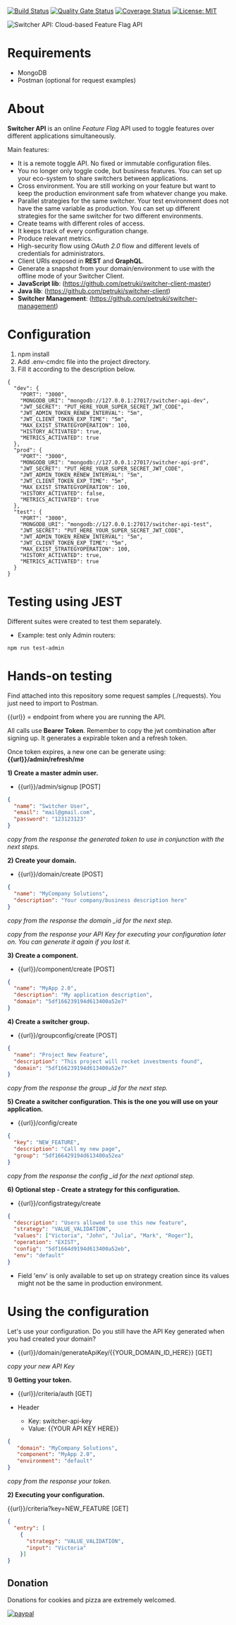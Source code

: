 [![Build Status](https://travis-ci.com/petruki/switcher-api.svg?branch=master)](https://travis-ci.com/petruki/switcher-api)
[![Quality Gate Status](https://sonarcloud.io/api/project_badges/measure?project=switcher-api&metric=alert_status)](https://sonarcloud.io/dashboard?id=switcher-api)
[![Coverage Status](https://coveralls.io/repos/github/petruki/switcher-api/badge.svg?branch=master)](https://coveralls.io/github/petruki/switcher-api?branch=master)
[![License: MIT](https://img.shields.io/badge/License-MIT-yellow.svg)](https://opensource.org/licenses/MIT)

![Switcher API: Cloud-based Feature Flag API](https://github.com/petruki/switcherapi-assets/blob/master/logo/switcherapi_grey.png)

# Requirements  
- MongoDB
- Postman (optional for request examples)

# About  
**Switcher API** is an online *Feature Flag* API used to toggle features over different applications simultaneously.

Main features:
- It is a remote toggle API. No fixed or immutable configuration files.
- You no longer only toggle code, but business features. You can set up your eco-system to share switchers between applications.
- Cross environment. You are still working on your feature but want to keep the production environment safe from whatever change you make.
- Parallel strategies for the same switcher. Your test environment does not have the same variable as production. You can set up different strategies for the same switcher for two different environments.
- Create teams with different roles of access.
- It keeps track of every configuration change.
- Produce relevant metrics.
- High-security flow using *OAuth 2.0* flow and different levels of credentials for administrators.
- Client URIs exposed in **REST** and **GraphQL**.
- Generate a snapshot from your domain/environment to use with the offline mode of your Switcher Client.  
 - **JavaScript lib**: (https://github.com/petruki/switcher-client-master)
 - **Java lib**: (https://github.com/petruki/switcher-client)
 - **Switcher Management**: (https://github.com/petruki/switcher-management)

# Configuration
1) npm install
2) Add .env-cmdrc file into the project directory.
3) Fill it according to the description below.

```
{
  "dev": {
    "PORT": "3000",
    "MONGODB_URI": "mongodb://127.0.0.1:27017/switcher-api-dev",
    "JWT_SECRET": "PUT_HERE_YOUR_SUPER_SECRET_JWT_CODE",
    "JWT_ADMIN_TOKEN_RENEW_INTERVAL": "5m",
    "JWT_CLIENT_TOKEN_EXP_TIME": "5m",
    "MAX_EXIST_STRATEGYOPERATION": 100,
    "HISTORY_ACTIVATED": true,
    "METRICS_ACTIVATED": true
  },
  "prod": {
    "PORT": "3000",
    "MONGODB_URI": "mongodb://127.0.0.1:27017/switcher-api-prd",
    "JWT_SECRET": "PUT_HERE_YOUR_SUPER_SECRET_JWT_CODE",
    "JWT_ADMIN_TOKEN_RENEW_INTERVAL": "5m",
    "JWT_CLIENT_TOKEN_EXP_TIME": "5m",
    "MAX_EXIST_STRATEGYOPERATION": 100,
    "HISTORY_ACTIVATED": false,
    "METRICS_ACTIVATED": true
  },
  "test": {
    "PORT": "3000",
    "MONGODB_URI": "mongodb://127.0.0.1:27017/switcher-api-test",
    "JWT_SECRET": "PUT_HERE_YOUR_SUPER_SECRET_JWT_CODE",
    "JWT_ADMIN_TOKEN_RENEW_INTERVAL": "5m",
    "JWT_CLIENT_TOKEN_EXP_TIME": "5m",
    "MAX_EXIST_STRATEGYOPERATION": 100,
    "HISTORY_ACTIVATED": true,
    "METRICS_ACTIVATED": true
  }
}
```

# Testing using JEST
Different suites were created to test them separately.

- Example: test only Admin routers:
```
npm run test-admin
```

# Hands-on testing
Find attached into this repository some request samples (./requests). You just need to import to Postman.

{{url}} = endpoint from where you are running the API.

All calls use **Bearer Token**. Remember to copy the jwt combination after signing up. It generates a expirable token and a refresh token.

Once token expires, a new one can be generate using: **{{url}}/admin/refresh/me**

**1) Create a master admin user.**
- {{url}}/admin/signup [POST]
```json
{
  "name": "Switcher User",
  "email": "mail@gmail.com",
  "password": "123123123"
}
```
*copy from the response the generated token to use in conjunction with the next steps.*

**2) Create your domain.**
- {{url}}/domain/create [POST]
```json
{
  "name": "MyCompany Solutions",
  "description": "Your company/business description here"
}
```
*copy from the response the domain _id for the next step.*

*copy from the response your API Key for executing your configuration later on. You can generate it again if you lost it.*

**3) Create a component.**
- {{url}}/component/create [POST]
```json
{
  "name": "MyApp 2.0",
  "description": "My application description",
  "domain": "5df166239194d613400a52e7"
}
```

**4) Create a switcher group.**
- {{url}}/groupconfig/create [POST]
```json
{
  "name": "Project New Feature",
  "description": "This project will rocket investments found",
  "domain": "5df166239194d613400a52e7"
}
```
*copy from the response the group _id for the next step.*

**5) Create a switcher configuration. This is the one you will use on your application.**
- {{url}}/config/create
```json
{
  "key": "NEW_FEATURE",
  "description": "Call my new page",
  "group": "5df166429194d613400a52ea"
}
```
*copy from the response the config _id for the next optional step.*

**6) Optional step - Create a strategy for this configuration.**
- {{url}}/configstrategy/create
```json
{
  "description": "Users allowed to use this new feature",
  "strategy": "VALUE_VALIDATION",
  "values": ["Victoria", "John", "Julia", "Mark", "Roger"],
  "operation": "EXIST",
  "config": "5df1664d9194d613400a52eb",
  "env": "default"
}
```
- Field 'env' is only available to set up on strategy creation since its values might not be the same in production environment.

# Using the configuration
Let's use your configuration. Do you still have the API Key generated when you had created your domain?
- {{url}}/domain/generateApiKey/{{YOUR_DOMAIN_ID_HERE}} [GET]

*copy your new API Key*

**1) Getting your token.**
- {{url}}/criteria/auth [GET]

- Header 
    * Key: switcher-api-key
    * Value: {{YOUR API KEY HERE}}
```json
{
   "domain": "MyCompany Solutions",
   "component": "MyApp 2.0",
   "environment": "default"
}
```
*copy from the response your token.*

**2) Executing your configuration.**

{{url}}/criteria?key=NEW_FEATURE [GET]
```json
{
  "entry": [
    {
      "strategy": "VALUE_VALIDATION",
      "input": "Victoria"
    }]
}
```

## Donation
Donations for cookies and pizza are extremely welcomed.

[![paypal](https://www.paypalobjects.com/en_US/i/btn/btn_donateCC_LG.gif)](https://www.paypal.com/cgi-bin/webscr?cmd=_s-xclick&hosted_button_id=9FKW64V67RKXW&source=url)